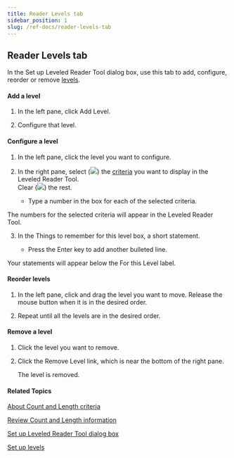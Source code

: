 ```yaml
---
title: Reader Levels tab
sidebar_position: 1
slug: /ref-docs/reader-levels-tab
---
```


## Reader Levels tab

In the Set up Leveled Reader Tool dialog box, use this tab to add, configure, reorder or remove [levels](../../../Concepts/Level.md).

#### Add a level

1.  In the left pane, click Add Level.
    
2.  Configure that level.
    

#### Configure a level

1.  In the left pane, click the level you want to configure.
    
2.  In the right pane, select (![](/ref-docs-assets/images/CheckedBox.PNG)) the [criteria](About_Count_and_Length_criteria.md) you want to display in the Leveled Reader Tool.  
    Clear (![](/ref-docs-assets/images/UncheckedBox.PNG)) the rest.
    
    -   Type a number in the box for each of the selected criteria.
        

The numbers for the selected criteria will appear in the Leveled Reader Tool.

3.  In the Things to remember for this level box, a short statement.
    
    -   Press the Enter key to add another bulleted line.
        

Your statements will appear below the For this Level label.

#### Reorder levels

1.  In the left pane, click and drag the level you want to move. Release the mouse button when it is in the desired order.
    
2.  Repeat until all the levels are in the desired order.
    

#### Remove a level

1.  Click the level you want to remove.
    
2.  Click the Remove Level link, which is near the bottom of the right pane.
    
    The level is removed.
    

#### Related Topics

[About Count and Length criteria](About_Count_and_Length_criteria.md)

[Review Count and Length information](Review_Count_and_Length_information.md)

[Set up Leveled Reader Tool dialog box](Set_up_Leveled_Reader_Tool_dialog_box.md)

[Set up levels](Set_up_Levels.md)